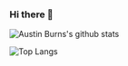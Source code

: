 ### Hi there 👋

![Austin Burns's github stats](https://github-readme-stats.vercel.app/api?username=austinburns&count_private=true&show_icons=true&theme=radical)

![Top Langs](https://github-readme-stats.vercel.app/api/top-langs/?username=austinburns&count_private=true&layout=compact&theme=radical)

<!--
**AustinBurns/austinburns** is a ✨ _special_ ✨ repository because its `README.md` (this file) appears on your GitHub profile.

Here are some ideas to get you started:

- 🔭 I’m currently working on ...
- 🌱 I’m currently learning ...
- 👯 I’m looking to collaborate on ...
- 🤔 I’m looking for help with ...
- 💬 Ask me about ...
- 📫 How to reach me: ...
- 😄 Pronouns: ...
- ⚡ Fun fact: ...
-->
